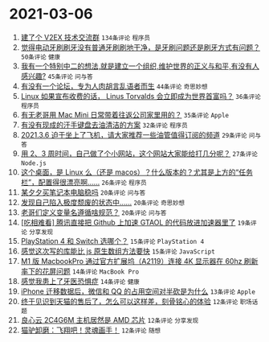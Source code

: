 # 2021-03-06

1. [建了个 V2EX 技术交流群](https://www.v2ex.com/t/759056) `134条评论` `程序员`
1. [觉得电动牙刷刷牙没有普通牙刷刷地干净，是牙刷问题还是刷牙方式有问题？](https://www.v2ex.com/t/758986) `50条评论` `健康`
1. [我有一个特别中二的想法,就是建立一个组织,维护世界的正义与和平,有没有人感兴趣?](https://www.v2ex.com/t/759092) `45条评论` `问与答`
1. [有没有一个论坛，专为人肉胡言乱语者而生](https://www.v2ex.com/t/758991) `44条评论` `奇思妙想`
1. [Linux 如果宣布收费的话， Linus Torvalds 会立即成为世界首富吗？](https://www.v2ex.com/t/759028) `36条评论` `程序员`
1. [有无老哥用 Mac Mini 日常带着往返公司家里用的？](https://www.v2ex.com/t/759007) `35条评论` `Apple`
1. [有没有现成的汗手键盘去油清洁的方案](https://www.v2ex.com/t/758985) `32条评论` `程序员`
1. [2021.3.6 迫于坐上了飞机，请大家推荐一些油管值得订阅的频道](https://www.v2ex.com/t/758988) `29条评论` `问与答`
1. [用 2、3 周时间，自己做了个小网站，这个网站大家能给打几分呢？](https://www.v2ex.com/t/759079) `27条评论` `Node.js`
1. [这个桌面，是 Linux 么（还是 macos）？什么版本的？尤其是上方的“任务栏”，配置得很漂亮啊......](https://www.v2ex.com/t/759084) `26条评论` `程序员`
1. [某夕夕买笔记本电脑稳吗](https://www.v2ex.com/t/759077) `20条评论` `问与答`
1. [发现自己陷入极度颓废的状态中……](https://www.v2ex.com/t/759059) `20条评论` `奇思妙想`
1. [老哥们定义变量名遵循啥规范？](https://www.v2ex.com/t/759019) `20条评论` `问与答`
1. [[吃相难看] 腾讯直接把 Github 上加速 GTAOL 的代码放进加速器里了](https://www.v2ex.com/t/759043) `19条评论` `分享发现`
1. [PlayStation 4 和 Switch 选哪个？](https://www.v2ex.com/t/759086) `15条评论` `PlayStation 4`
1. [感觉这次写的库能比 js 原生数组方法要快](https://www.v2ex.com/t/759081) `15条评论` `JavaScript`
1. [M1 版 MacbookPro 通过官方扩展坞（A2119）连接 4K 显示器在 60hz 刷新率下的花屏问题](https://www.v2ex.com/t/759076) `14条评论` `MacBook Pro`
1. [感觉我患上了牙医恐惧症](https://www.v2ex.com/t/758994) `14条评论` `健康`
1. [iPhone 迁移数据后，微信和 QQ 的占用空间对半砍是为什么](https://www.v2ex.com/t/758976) `13条评论` `Apple`
1. [终于见识到天猫的售后了，怎么可以这样差，刻骨铭心的体验](https://www.v2ex.com/t/759095) `12条评论` `职场话题`
1. [良心云 2C4G6M 主机居然是 AMD 芯片](https://www.v2ex.com/t/758993) `12条评论` `分享发现`
1. [猫驴卸磨：飞翔吧！灵魂画手！](https://www.v2ex.com/t/758971) `12条评论` `随想`
